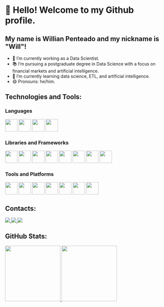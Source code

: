 # 👋 Hello! Welcome to my Github profile.
## My name is Willian Penteado and my nickname is "Will"!

<!--
**Willian-P/Willian-P** is a ✨ _special_ ✨ repository because its `README.md` (this file) appears on your GitHub profile.

Here are some ideas to get you started:

- 🔭 I’m currently working on ...
- 🌱 I’m currently learning ...
- 👯 I’m looking to collaborate on ...
- 🤔 I’m looking for help with ...
- 💬 Ask me about ...
- 📫 How to reach me: ...
- 😄 Pronouns: ...
- ⚡ Fun fact: ...
-->
- 🔭 I’m currently working as a Data Scientist.
- 📚 I’m pursuing a postgraduate degree in Data Science with a focus on financial markets and artificial intelligence.
- 🌱 I’m currently learning data science, ETL, and artificial intelligence.
- 😄 Pronouns: he/him.

## Technologies and Tools:

### Languages
<p>
  <img loading="lazy" src="https://cdn.jsdelivr.net/gh/devicons/devicon@latest/icons/python/python-original.svg" width="40" height="40"/>
  <img loading="lazy" src="https://cdn.jsdelivr.net/gh/devicons/devicon@latest/icons/typescript/typescript-original.svg" width="40" height="40"/>
  <img loading="lazy" src="https://cdn.jsdelivr.net/gh/devicons/devicon@latest/icons/javascript/javascript-original.svg" width="40" height="40"/>
  <img loading="lazy" src="https://cdn.jsdelivr.net/gh/devicons/devicon@latest/icons/cplusplus/cplusplus-original.svg" width="40" height="40"/>
</p>

### Libraries and Frameworks
<p>
  <img loading="lazy" src="https://cdn.jsdelivr.net/gh/devicons/devicon@latest/icons/pandas/pandas-original.svg" width="40" height="40"/>
  <img loading="lazy" src="https://cdn.jsdelivr.net/gh/devicons/devicon@latest/icons/numpy/numpy-original.svg" width="40" height="40"/>
  <img loading="lazy" src="https://cdn.jsdelivr.net/gh/devicons/devicon@latest/icons/matplotlib/matplotlib-original.svg" width="40" height="40"/>
  <img loading="lazy" src="https://cdn.jsdelivr.net/gh/devicons/devicon@latest/icons/flask/flask-original.svg" width="40" height="40"/>
  <img loading="lazy" src="https://cdn.jsdelivr.net/gh/devicons/devicon@latest/icons/react/react-original.svg" width="40" height="40"/>
  <img loading="lazy" src="https://cdn.jsdelivr.net/gh/devicons/devicon@latest/icons/sqlalchemy/sqlalchemy-original.svg" width="40" height="40"/>
  <img loading="lazy" src="https://cdn.jsdelivr.net/gh/devicons/devicon@latest/icons/scikitlearn/scikitlearn-original.svg" width="40" height="40"/>
  <img loading="lazy" src="https://cdn.jsdelivr.net/gh/devicons/devicon@latest/icons/pytorch/pytorch-original.svg" width="40" height="40"/>
</p>

### Tools and Platforms
<p>
  <img loading="lazy" src="https://cdn.jsdelivr.net/gh/devicons/devicon@latest/icons/apacheairflow/apacheairflow-original.svg" width="40" height="40"/>
  <img loading="lazy" src="https://cdn.jsdelivr.net/gh/devicons/devicon@latest/icons/jupyter/jupyter-original-wordmark.svg" width="40" height="40"/>
  <img loading="lazy" src="https://cdn.jsdelivr.net/gh/devicons/devicon@latest/icons/docker/docker-original.svg" width="40" height="40"/>
  <img loading="lazy" src="https://cdn.jsdelivr.net/gh/devicons/devicon/icons/git/git-original.svg" width="40" height="40"/>
  <img loading="lazy" src="https://cdn.jsdelivr.net/gh/devicons/devicon@latest/icons/vscode/vscode-original.svg" width="40" height="40"/>
  <img loading="lazy" src="https://cdn.jsdelivr.net/gh/devicons/devicon@latest/icons/postgresql/postgresql-original.svg" width="40" height="40"/>
  <img loading="lazy" src="https://cdn.jsdelivr.net/gh/devicons/devicon@latest/icons/linux/linux-original.svg" width="40" height="40"/>
</p>
  
## Contacts:
<div>
<a href="https://instagram.com/willian_penteado5" target="_blank"><img loading="lazy" src="https://img.shields.io/badge/-Instagram-%23E4405F?style=for-the-badge&logo=instagram&logoColor=white" target="_blank">
</a>
<a href = "mailto:willianpenteado5@gmail.com"><img loading="lazy" src="https://img.shields.io/badge/Gmail-D14836?style=for-the-badge&logo=gmail&logoColor=white" target="_blank">
</a>
<a href="www.linkedin.com/in/willian-penteado" target="_blank"><img loading="lazy" src="https://img.shields.io/badge/-LinkedIn-%230077B5?style=for-the-badge&logo=linkedin&logoColor=white" target="_blank"></a>   
</div>

## GitHub Stats:
<div>
<a href="https://github.com/Willian-P">
<img loading="lazy" height="180em" src="https://github-readme-stats.vercel.app/api/top-langs/?username=Willian-P&layout=compact&langs_count=7&theme=dracula"/>
<img loading="lazy" height="180em" src="https://github-readme-stats.vercel.app/api?username=Willian-P&show_icons=true&theme=dracula&include_all_commits=true&count_private=true"/>
</div>
<!--
![Snake animation](https://github.com/Willian-P/Willian-P/blob/output/github-contribution-grid-snake.svg)
-->
